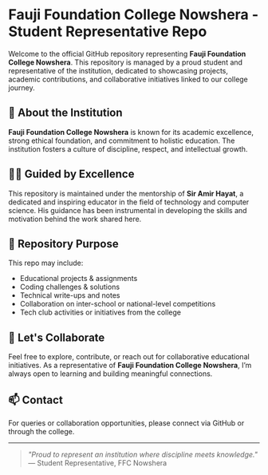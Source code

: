 # Fauji Foundation College Nowshera - Student Representative Repo

Welcome to the official GitHub repository representing **Fauji Foundation College Nowshera**. This repository is managed by a proud student and representative of the institution, dedicated to showcasing projects, academic contributions, and collaborative initiatives linked to our college journey.

## 📌 About the Institution

**Fauji Foundation College Nowshera** is known for its academic excellence, strong ethical foundation, and commitment to holistic education. The institution fosters a culture of discipline, respect, and intellectual growth.

## 👨‍🏫 Guided by Excellence

This repository is maintained under the mentorship of **Sir Amir Hayat**, a dedicated and inspiring educator in the field of technology and computer science. His guidance has been instrumental in developing the skills and motivation behind the work shared here.

## 📁 Repository Purpose

This repo may include:

- Educational projects & assignments  
- Coding challenges & solutions  
- Technical write-ups and notes  
- Collaboration on inter-school or national-level competitions  
- Tech club activities or initiatives from the college

## 🤝 Let's Collaborate

Feel free to explore, contribute, or reach out for collaborative educational initiatives. As a representative of **Fauji Foundation College Nowshera**, I’m always open to learning and building meaningful connections.

## 📫 Contact

For queries or collaboration opportunities, please connect via GitHub or through the college.

---

> _"Proud to represent an institution where discipline meets knowledge."_  
> — Student Representative, FFC Nowshera

